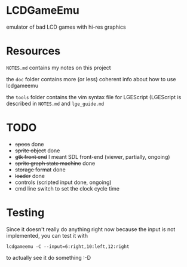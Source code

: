 LCDGameEmu
==========

emulator of bad LCD games with hi-res graphics

Resources
=========

`NOTES.md` contains my notes on this project

the `doc` folder contains more (or less) coherent info about how to use lcdgameemu

the `tools` folder contains the vim syntax file for LGEScript (LGEScript is described in `NOTES.md` and `lge_guide.md`

TODO
====

* ~~specs~~ done
* ~~sprite object~~ done
* ~~gtk front end~~ I meant SDL front-end (viewer, partially, ongoing)
* ~~sprite graph state machine~~ done
* ~~storage format~~ done
* ~~loader~~ done
* controls (scripted input done, ongoing)
* cmd line switch to set the clock cycle time

Testing
=======

Since it doesn't really do anything right now because the input is not implemented, you can test it with
```
lcdgameemu -C --input=6:right,10:left,12:right
```
to actually see it do something :-D
